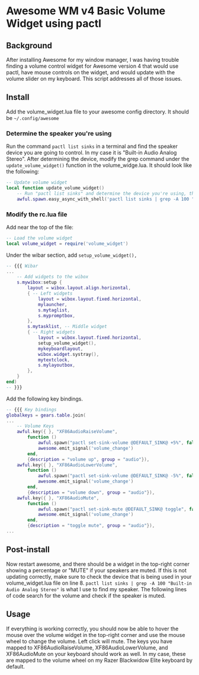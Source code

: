 # Awesome WM v4 Basic Volume Widget using pactl

## Background
After installing Awesome for my window manager, I was having trouble finding a volume control widget for Awesome version 4 that would use pactl, have mouse controls on the widget, and would update with the volume slider on my keyboard. This script addresses all of those issues. 

## Install
Add the volume_widget.lua file to your awesome config directory. It should be `~/.config/awesome`

### Determine the speaker you're using
Run the command `pactl list sinks` in a terminal and find the speaker device you are going to control. In my case it is "Built-in Audio Analog Stereo".
After determining the device, modify the grep command under the `update_volume_widget()` function in the volume_widge.lua. It should look like the following:

```lua
-- Update volume widget
local function update_volume_widget()
    -- Run "pactl list sinks" and determine the device you're using, then modify the line bellow with your device
    awful.spawn.easy_async_with_shell('pactl list sinks | grep -A 100 "Your Audio Device"', function(stdout)
```

### Modify the rc.lua file

Add near the top of the file:
```lua
-- Load the volume widget
local volume_widget = require('volume_widget')
```
Under the wibar section, add `setup_volume_widget(),`
```lua
-- {{{ Wibar
...
    -- Add widgets to the wibox
    s.mywibox:setup {
        layout = wibox.layout.align.horizontal,
        { -- Left widgets
            layout = wibox.layout.fixed.horizontal,
            mylauncher,
            s.mytaglist,
            s.mypromptbox,
        },
        s.mytasklist, -- Middle widget
        { -- Right widgets
            layout = wibox.layout.fixed.horizontal,
            setup_volume_widget(),
            mykeyboardlayout,
            wibox.widget.systray(),
            mytextclock,
            s.mylayoutbox,
        },
    }
end)
-- }}}
```
Add the following key bindings. 
```lua
-- {{{ Key bindings
globalkeys = gears.table.join(
...
    -- Volume Keys
    awful.key({ }, "XF86AudioRaiseVolume",
        function ()
            awful.spawn("pactl set-sink-volume @DEFAULT_SINK@ +5%", false)
            awesome.emit_signal('volume_change')
        end,
        {description = "volume up", group = "audio"}),
    awful.key({ }, "XF86AudioLowerVolume",
        function ()
            awful.spawn("pactl set-sink-volume @DEFAULT_SINK@ -5%", false)
            awesome.emit_signal('volume_change')
        end,
        {description = "volume down", group = "audio"}),
    awful.key({ }, "XF86AudioMute",
        function ()
            awful.spawn("pactl set-sink-mute @DEFAULT_SINK@ toggle", false)
            awesome.emit_signal('volume_change')
        end,
        {description = "toggle mute", group = "audio"}),
...
```

## Post-install
Now restart awesome, and there should be a widget in the top-right corner showing a percentage or "MUTE" if your speakers are muted. If this is not updating correctly, make sure to check the device that is being used in your volume_widget.lua file on line 8. `pactl list sinks | grep -A 100 "Built-in Audio Analog Stereo"` is what I use to find my speaker. The following lines of code search for the volume and check if the speaker is muted. 

## Usage
If everything is working correctly, you should now be able to hover the mouse over the volume widget in the top-right corner and use the mouse wheel to change the volume. Left click will mute. The keys you have mapped to XF86AudioRaiseVolume, XF86AudioLowerVolume, and XF86AudioMute on your keyboard should work as well. In my case, these are mapped to the volume wheel on my Razer Blackwidow Elite keyboard by default. 
